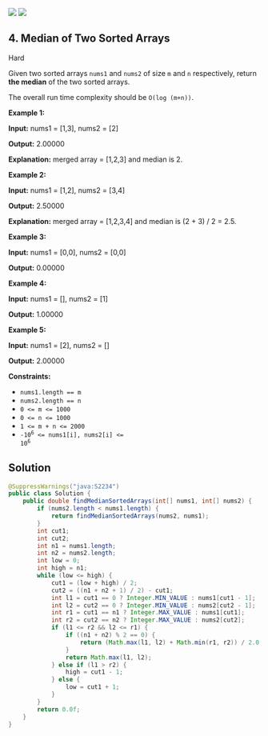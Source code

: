 [![](https://img.shields.io/github/stars/javadev/LeetCode-in-Java?label=Stars&style=flat-square)](https://github.com/javadev/LeetCode-in-Java)
[![](https://img.shields.io/github/forks/javadev/LeetCode-in-Java?label=Fork%20me%20on%20GitHub%20&style=flat-square)](https://github.com/javadev/LeetCode-in-Java/fork)

## 4\. Median of Two Sorted Arrays

Hard

Given two sorted arrays `nums1` and `nums2` of size `m` and `n` respectively, return **the median** of the two sorted arrays.

The overall run time complexity should be `O(log (m+n))`.

**Example 1:**

**Input:** nums1 = [1,3], nums2 = [2]

**Output:** 2.00000

**Explanation:** merged array = [1,2,3] and median is 2. 

**Example 2:**

**Input:** nums1 = [1,2], nums2 = [3,4]

**Output:** 2.50000

**Explanation:** merged array = [1,2,3,4] and median is (2 + 3) / 2 = 2.5. 

**Example 3:**

**Input:** nums1 = [0,0], nums2 = [0,0]

**Output:** 0.00000 

**Example 4:**

**Input:** nums1 = [], nums2 = [1]

**Output:** 1.00000 

**Example 5:**

**Input:** nums1 = [2], nums2 = []

**Output:** 2.00000 

**Constraints:**

*   `nums1.length == m`
*   `nums2.length == n`
*   `0 <= m <= 1000`
*   `0 <= n <= 1000`
*   `1 <= m + n <= 2000`
*   <code>-10<sup>6</sup> <= nums1[i], nums2[i] <= 10<sup>6</sup></code>

## Solution

```java
@SuppressWarnings("java:S2234")
public class Solution {
    public double findMedianSortedArrays(int[] nums1, int[] nums2) {
        if (nums2.length < nums1.length) {
            return findMedianSortedArrays(nums2, nums1);
        }
        int cut1;
        int cut2;
        int n1 = nums1.length;
        int n2 = nums2.length;
        int low = 0;
        int high = n1;
        while (low <= high) {
            cut1 = (low + high) / 2;
            cut2 = ((n1 + n2 + 1) / 2) - cut1;
            int l1 = cut1 == 0 ? Integer.MIN_VALUE : nums1[cut1 - 1];
            int l2 = cut2 == 0 ? Integer.MIN_VALUE : nums2[cut2 - 1];
            int r1 = cut1 == n1 ? Integer.MAX_VALUE : nums1[cut1];
            int r2 = cut2 == n2 ? Integer.MAX_VALUE : nums2[cut2];
            if (l1 <= r2 && l2 <= r1) {
                if ((n1 + n2) % 2 == 0) {
                    return (Math.max(l1, l2) + Math.min(r1, r2)) / 2.0;
                }
                return Math.max(l1, l2);
            } else if (l1 > r2) {
                high = cut1 - 1;
            } else {
                low = cut1 + 1;
            }
        }
        return 0.0f;
    }
}
```